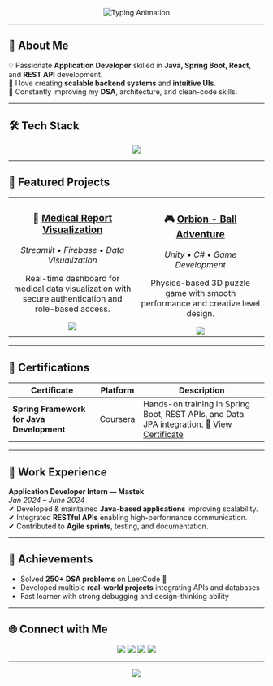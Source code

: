 <!-- ──────────────────────────────────────────────── -->
<!--   HARSHVARDHAN TIWARI | Application Developer    -->
<!-- ──────────────────────────────────────────────── -->

<p align="center">
  <!-- Typing Animated Text (Balanced Font Size) -->
  <img src="https://readme-typing-svg.herokuapp.com?font=Fira+Code&weight=600&size=22&pause=1500&color=00D4FF&center=true&vCenter=true&width=700&height=45&lines=Hi+%F0%9F%91%8B%2C+I'm+Harshvardhan+Tiwari;Application+Developer+%7C+Java+%26+Spring+Boot+Enthusiast;Full+Stack+Learner+%7C+Problem+Solver" alt="Typing Animation" />
</p>

---

## 🧩 About Me  

💡 Passionate **Application Developer** skilled in **Java, Spring Boot, React**, and **REST API** development.  
🚀 I love creating **scalable backend systems** and **intuitive UIs**.  
🎯 Constantly improving my **DSA**, architecture, and clean-code skills.  

---

## 🛠️ Tech Stack

<p align="center">
  <img src="https://skillicons.dev/icons?i=java,spring,react,html,css,js,python,cpp,mysql,postgresql,git,github&theme=dark" />
</p>

---

## 🚀 Featured Projects  

<div align="center">

<table>
<tr>
<td width="45%" align="center" valign="top">
  <h3>🧠 <a href="https://github.com/Harshvardhan210/Medical-Report-Visualization">Medical Report Visualization</a></h3>
  <p><em>Streamlit • Firebase • Data Visualization</em></p>
  <p>Real-time dashboard for medical data visualization with secure authentication and role-based access.</p>
  <a href="https://github.com/Harshvardhan210/Medical-Report-Visualization">
    <img src="https://img.shields.io/badge/View_Project-00d4ff?style=for-the-badge&logo=github&logoColor=black" />
  </a>
</td>

<td width="45%" align="center" valign="top">
  <h3>🎮 <a href="https://github.com/Harshvardhan210/Orbion---Ball-Adventure">Orbion - Ball Adventure</a></h3>
  <p><em>Unity • C# • Game Development</em></p>
  <p>Physics-based 3D puzzle game with smooth performance and creative level design.</p>
  <a href="https://github.com/Harshvardhan210/Orbion---Ball-Adventure">
    <img src="https://img.shields.io/badge/View_Project-00d4ff?style=for-the-badge&logo=github&logoColor=black" />
  </a>
</td>
</tr>
</table>

</div>

---

## 🏅 Certifications

| Certificate | Platform | Description |
|--------------|-----------|-------------|
| **Spring Framework for Java Development** | Coursera | Hands-on training in Spring Boot, REST APIs, and Data JPA integration. [🔗 View Certificate](https://www.coursera.org/account/accomplishments/verify/XZVZO4ZVK9UK) |

---

## 💼 Work Experience

**Application Developer Intern — Mastek**  
*Jan 2024 – June 2024*  
✔ Developed & maintained **Java-based applications** improving scalability.  
✔ Integrated **RESTful APIs** enabling high-performance communication.  
✔ Contributed to **Agile sprints**, testing, and documentation.  

---

## 🧩 Achievements
- Solved **250+ DSA problems** on LeetCode 🧠  
- Developed multiple **real-world projects** integrating APIs and databases  
- Fast learner with strong debugging and design-thinking ability  

---

## 🌐 Connect with Me

<p align="center">
  <a href="mailto:harshvardhanti12@gmail.com"><img src="https://img.shields.io/badge/Email-D14836?style=for-the-badge&logo=gmail&logoColor=white"/></a>
  <a href="https://www.linkedin.com/in/harshvardhan-tiwari-a90b4a228/"><img src="https://img.shields.io/badge/LinkedIn-0077B5?style=for-the-badge&logo=linkedin&logoColor=white"/></a>
  <a href="https://github.com/Harshvardhan210"><img src="https://img.shields.io/badge/GitHub-181717?style=for-the-badge&logo=github&logoColor=white"/></a>
  <a href="https://harshvardhan210.github.io/Portfolio-website/"><img src="https://img.shields.io/badge/Portfolio-10B981?style=for-the-badge&logo=githubpages&logoColor=white"/></a>
</p>

---

<p align="center">
  <img src="https://capsule-render.vercel.app/api?type=waving&height=100&color=00d4ff&section=footer"/>
</p>
